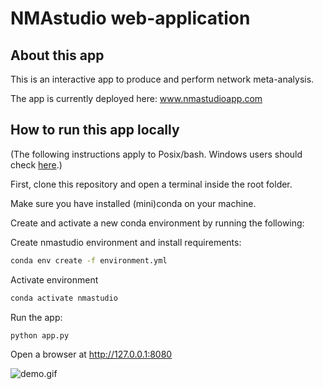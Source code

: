 # NMAstudio web-application

## About this app

This is an interactive app to produce and perform network meta-analysis. 

The app is currently deployed here: www.nmastudioapp.com

## How to run this app locally

(The following instructions apply to Posix/bash. Windows users should check
[here](https://docs.python.org/3/library/venv.html).)

First, clone this repository and open a terminal inside the root folder.

Make sure you have installed (mini)conda on your machine.

Create and activate a new conda environment by running
the following:

Create nmastudio environment and install requirements:
```bash
conda env create -f environment.yml
```

Activate environment
```bash
conda activate nmastudio
```
Run the app:

```bash
python app.py
```
Open a browser at http://127.0.0.1:8080


 ![demo.gif](assets/favicon.ico) 

